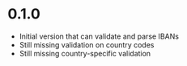 # 0.1.0
- Initial version that can validate and parse IBANs
- Still missing validation on country codes
- Still missing country-specific validation